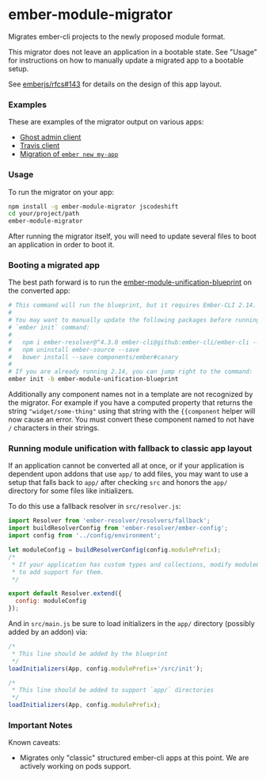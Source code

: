# ember-module-migrator

Migrates ember-cli projects to the newly proposed module format.

This migrator does not leave an application in a bootable state. See "Usage"
for instructions on how to manually update a migrated app to a bootable
setup.

See [emberjs/rfcs#143](https://github.com/emberjs/rfcs/pull/143) for details
on the design of this app layout.

### Examples

These are examples of the migrator output on various apps:

* [Ghost admin client](https://github.com/rwjblue/--ghost-modules-sample/tree/grouped-collections/src)
* [Travis client](https://github.com/rwjblue/--travis-modules-sample/tree/modules/src)
* [Migration of `ember new my-app`](https://github.com/rwjblue/--new-app-blueprint/tree/modules/src)

### Usage

To run the migrator on your app:

```sh
npm install -g ember-module-migrator jscodeshift
cd your/project/path
ember-module-migrator
```

After running the migrator itself, you will need to update several files
to boot an application in order to boot it.

### Booting a migrated app

The best path forward is to run the
[ember-module-unification-blueprint](https://github.com/emberjs/ember-module-unification-blueprint)
on the converted app:

```sh
# This command will run the blueprint, but it requires Ember-CLI 2.14.
#
# You may want to manually update the following packages before running the
# `ember init` command:
#
#   npm i ember-resolver@^4.3.0 ember-cli@github:ember-cli/ember-cli --save-dev
#   npm uninstall ember-source --save
#   bower install --save components/ember#canary
#
# If you are already running 2.14, you can jump right to the command:
ember init -b ember-module-unification-blueprint
```
Additionally any component names not in a template are not recognized by the
migrator. For example if you have a computed property that returns the
string `"widget/some-thing"` using that string with the `{{component` helper
will now cause an error. You must convert these component named to not have `/`
characters in their strings.

### Running module unification with fallback to classic app layout

If an application cannot be converted all at once, or if your application is
dependent upon addons that use `app/` to add files, you may want to use
a setup that falls back to `app/` after checking `src` and honors the `app/`
directory for some files like initializers.

To do this use a fallback resolver in `src/resolver.js`:

```js
import Resolver from 'ember-resolver/resolvers/fallback';
import buildResolverConfig from 'ember-resolver/ember-config';
import config from '../config/environment';

let moduleConfig = buildResolverConfig(config.modulePrefix);
/*
 * If your application has custom types and collections, modify moduleConfig here
 * to add support for them.
 */

export default Resolver.extend({
  config: moduleConfig
});
```

And in `src/main.js` be sure to load initializers in the `app/` directory
(possibly added by an addon) via:

```js
/*
 * This line should be added by the blueprint
 */
loadInitializers(App, config.modulePrefix+'/src/init');

/*
 * This line should be added to support `app/` directories
 */
loadInitializers(App, config.modulePrefix);
```

### Important Notes

Known caveats:

* Migrates only "classic" structured ember-cli apps at this point. We are
  actively working on pods support.
